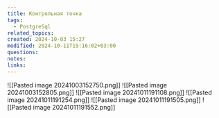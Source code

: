 ```yaml
---
title: Контрольная точка
tags:
  - PostgreSql
related_topics: 
created: 2024-10-03 15:27
modified: 2024-10-11T19:16:02+03:00
questions: 
notes: 
links: 
---
```



![[Pasted image 20241003152750.png]]
![[Pasted image 20241003152805.png]]
![[Pasted image 20241011191108.png]]
![[Pasted image 20241011191254.png]]
![[Pasted image 20241011191505.png]]
![[Pasted image 20241011191552.png]]
